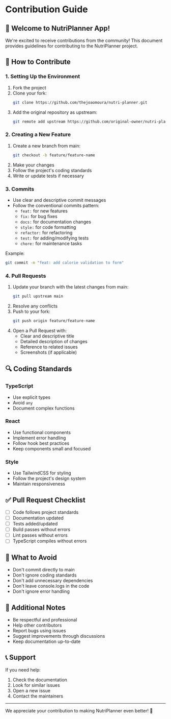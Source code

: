 # Contribution Guide

## 🌟 Welcome to NutriPlanner App!

We're excited to receive contributions from the community! This document provides guidelines for contributing to the NutriPlanner project.

## 📝 How to Contribute

### 1. Setting Up the Environment

1. Fork the project
2. Clone your fork:
   ```bash
   git clone https://github.com/thejoaomoura/nutri-planner.git
   ```
3. Add the original repository as upstream:
   ```bash
   git remote add upstream https://github.com/original-owner/nutri-planner.git
   ```

### 2. Creating a New Feature

1. Create a new branch from main:
   ```bash
   git checkout -b feature/feature-name
   ```
2. Make your changes
3. Follow the project's coding standards
4. Write or update tests if necessary

### 3. Commits

- Use clear and descriptive commit messages
- Follow the conventional commits pattern:
  - `feat:` for new features
  - `fix:` for bug fixes
  - `docs:` for documentation changes
  - `style:` for code formatting
  - `refactor:` for refactoring
  - `test:` for adding/modifying tests
  - `chore:` for maintenance tasks

Example:
```bash
git commit -m "feat: add calorie validation to form"
```

### 4. Pull Requests

1. Update your branch with the latest changes from main:
   ```bash
   git pull upstream main
   ```
2. Resolve any conflicts
3. Push to your fork:
   ```bash
   git push origin feature/feature-name
   ```
4. Open a Pull Request with:
   - Clear and descriptive title
   - Detailed description of changes
   - Reference to related issues
   - Screenshots (if applicable)

## 🔍 Coding Standards

### TypeScript
- Use explicit types
- Avoid `any`
- Document complex functions

### React
- Use functional components
- Implement error handling
- Follow hook best practices
- Keep components small and focused

### Style
- Use TailwindCSS for styling
- Follow the project's design system
- Maintain responsiveness

## ✅ Pull Request Checklist

- [ ] Code follows project standards
- [ ] Documentation updated
- [ ] Tests added/updated
- [ ] Build passes without errors
- [ ] Lint passes without errors
- [ ] TypeScript compiles without errors

## 🚫 What to Avoid

- Don't commit directly to main
- Don't ignore coding standards
- Don't add unnecessary dependencies
- Don't leave console.logs in the code
- Don't ignore error handling

## 📝 Additional Notes

- Be respectful and professional
- Help other contributors
- Report bugs using issues
- Suggest improvements through discussions
- Keep documentation up-to-date

## 📞 Support

If you need help:
1. Check the documentation
2. Look for similar issues
3. Open a new issue
4. Contact the maintainers

---

We appreciate your contribution to making NutriPlanner even better! 🚀
